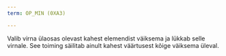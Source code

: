 ```yaml
---
term: OP_MIN (0XA3)

---
```

Valib virna ülaosas olevast kahest elemendist väiksema ja lükkab selle virnale. See toiming säilitab ainult kahest väärtusest kõige väiksema üleval.